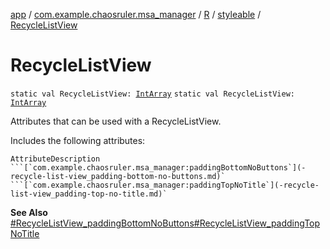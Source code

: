 [app](../../../index.md) / [com.example.chaosruler.msa_manager](../../index.md) / [R](../index.md) / [styleable](index.md) / [RecycleListView](.)

# RecycleListView

`static val RecycleListView: `[`IntArray`](https://kotlinlang.org/api/latest/jvm/stdlib/kotlin/-int-array/index.html)
`static val RecycleListView: `[`IntArray`](https://kotlinlang.org/api/latest/jvm/stdlib/kotlin/-int-array/index.html)

Attributes that can be used with a RecycleListView.

Includes the following attributes:

    AttributeDescription ```[`com.example.chaosruler.msa_manager:paddingBottomNoButtons`](-recycle-list-view_padding-bottom-no-buttons.md)` ```[`com.example.chaosruler.msa_manager:paddingTopNoTitle`](-recycle-list-view_padding-top-no-title.md)`

**See Also**
[#RecycleListView_paddingBottomNoButtons](-recycle-list-view_padding-bottom-no-buttons.md)[#RecycleListView_paddingTopNoTitle](-recycle-list-view_padding-top-no-title.md)

